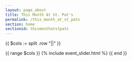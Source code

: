 ```yaml
---
layout: page_about
title: This Month At St. Pat's
permalink: /this_month_at_st_pats
section: home
sectionid: thismonthatstpats
---
```


{{ $cols := split .row "||" }}

{{ range $cols }}
   {% include event_slider.html %}
{{ end }}